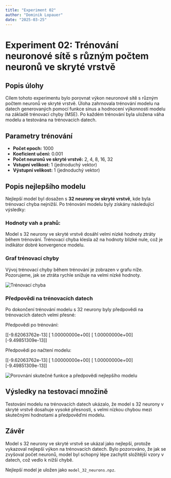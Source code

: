 ```yaml
---
title: "Experiment 02"
author: "Dominik Lopauer"
date: "2025-03-25"
---
```


# Experiment 02: Trénování neuronové sítě s různým počtem neuronů ve skryté vrstvě

## Popis úlohy
Cílem tohoto experimentu bylo porovnat výkon neuronové sítě s různým počtem neuronů ve skryté vrstvě. Úloha zahrnovala trénování modelu na datech generovaných pomocí funkce sinus a hodnocení výkonnosti modelu na základě trénovací chyby (MSE). Po každém trénování byla uložena váha modelu a testována na trénovacích datech.

## Parametry trénování
- **Počet epoch:** 1000
- **Koeficient učení:** 0.001
- **Počet neuronů ve skryté vrstvě:** 2, 4, 8, 16, 32
- **Vstupní velikost:** 1 (jednoduchý vektor)
- **Výstupní velikost:** 1 (jednoduchý vektor)

## Popis nejlepšího modelu
Nejlepší model byl dosažen s **32 neurony ve skryté vrstvě**, kde byla trénovací chyba nejnižší. Po trénování modelu byly získány následující výsledky:

### Hodnoty vah a prahů:
Model s 32 neurony ve skryté vrstvě dosáhl velmi nízké hodnoty ztráty během trénování. Trénovací chyba klesla až na hodnoty blízké nule, což je indikátor dobré konvergence modelu.

### Graf trénovací chyby
Vývoj trénovací chyby během trénování je zobrazen v grafu níže. Pozorujeme, jak se ztráta rychle snižuje na velmi nízké hodnoty.

![Trénovací chyba](plot.png)

### Předpovědi na trénovacích datech
Po dokončení trénování modelu s 32 neurony byly předpovědi na trénovacích datech velmi přesné:

Předpovědi po trénování:

[[-9.62063762e-13]
 [ 1.00000000e+00]
 [ 1.00000000e+00]
 [-9.49851309e-13]]

Předpovědi po načtení modelu:

[[-9.62063762e-13]
 [ 1.00000000e+00]
 [ 1.00000000e+00]
 [-9.49851309e-13]]
 
 ![Porovnání skutečné funkce a předpovědi nejlepšího modelu](plot2.png)


## Výsledky na testovací množině
Testování modelu na trénovacích datech ukázalo, že model s 32 neurony v skryté vrstvě dosahuje vysoké přesnosti, s velmi nízkou chybou mezi skutečnými hodnotami a předpověďmi modelu.

## Závěr
Model s 32 neurony ve skryté vrstvě se ukázal jako nejlepší, protože vykazoval nejlepší výkon na trénovacích datech. Bylo pozorováno, že jak se zvyšoval počet neuronů, model byl schopný lépe zachytit složitější vzory v datech, což vedlo k nižší chybě.

Nejlepší model je uložen jako `model_32_neurons.npz`.
